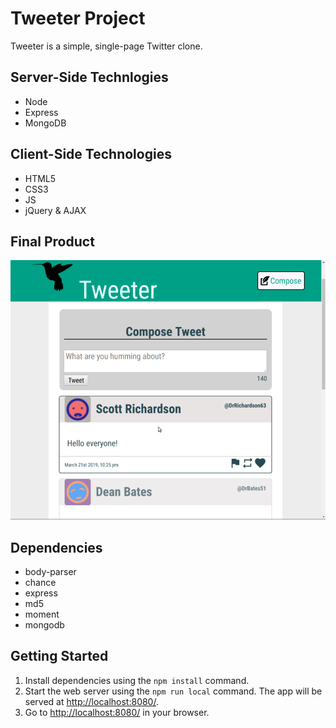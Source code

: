 # Tweeter Project

Tweeter is a simple, single-page Twitter clone.

## Server-Side Technlogies

* Node
* Express
* MongoDB

## Client-Side Technologies

* HTML5
* CSS3
* JS
* jQuery & AJAX

## Final Product

!["Tweeter"](https://github.com/Neumand/tweeter/blob/master/public/images/Tweeter%20Demo.png?raw=true)

## Dependencies

* body-parser
* chance
* express
* md5
* moment
* mongodb

## Getting Started

1. Install dependencies using the `npm install` command.
2. Start the web server using the `npm run local` command. The app will be served at <http://localhost:8080/>.
3. Go to <http://localhost:8080/> in your browser.
